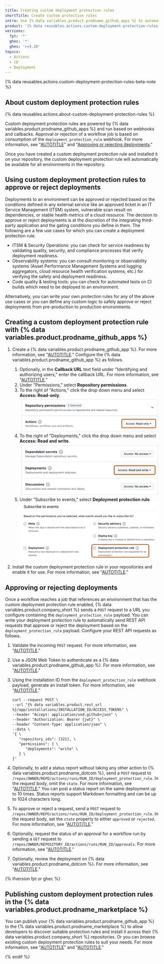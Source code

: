 ```yaml
---
title: Creating custom deployment protection rules
shortTitle: Create custom protection rules
intro: Use {% data variables.product.prodname_github_apps %} to automate protecting deployments with third-party systems.
product: '{% data reusables.actions.custom-deployment-protection-rules-availability %}'
versions:
  fpt: '*'
  ghec: '*'
  ghes: '>=3.10'
topics:
  - Actions
  - CD
  - Deployment
---
```


{% data reusables.actions.custom-deployment-protection-rules-beta-note %}

## About custom deployment protection rules

{% data reusables.actions.about-custom-deployment-protection-rules %}

Custom deployment protection rules are powered by {% data variables.product.prodname_github_apps %} and run based on webhooks and callbacks. Approval or rejection of a workflow job is based on consumption of the `deployment_protection_rule` webhook. For more information, see "[AUTOTITLE](/webhooks-and-events/webhooks/webhook-events-and-payloads#deployment_protection_rule)" and "[Approving or rejecting deployments](#approving-or-rejecting-deployments)."

Once you have created a custom deployment protection rule and installed it on your repository, the custom deployment protection rule will automatically be available for all environments in the repository.

## Using custom deployment protection rules to approve or reject deployments

Deployments to an environment can be approved or rejected based on the conditions defined in any external service like an approved ticket in an IT Service Management (ITSM) system, vulnerable scan result on dependencies, or stable health metrics of a cloud resource. The decision to approve or reject deployments is at the discretion of the integrating third-party application and the gating conditions you define in them. The following are a few use cases for which you can create a deployment protection rule.

* ITSM & Security Operations: you can check for service readiness by validating quality, security, and compliance processes that verify deployment readiness.
* Observability systems: you can consult monitoring or observability systems (Asset Performance Management Systems and logging aggregators, cloud resource health verification systems, etc.) for verifying the safety and deployment readiness.
* Code quality & testing tools: you can check for automated tests on CI builds which need to be deployed to an environment.

Alternatively, you can write your own protection rules for any of the above use cases or you can define any custom logic to safely approve or reject deployments from pre-production to production environments.

## Creating a custom deployment protection rule with {% data variables.product.prodname_github_apps %}

1. Create a {% data variables.product.prodname_github_app %}. For more information, see "[AUTOTITLE](/apps/creating-github-apps/creating-github-apps/creating-a-github-app)." Configure the {% data variables.product.prodname_github_app %} as follows.
   1. Optionally, in the **Callback URL** text field under "Identifying and authorizing users," enter the callback URL. For more information, see "[AUTOTITLE](/apps/creating-github-apps/creating-github-apps/about-the-user-authorization-callback-url)."
   1. Under "Permissions," select **Repository permissions**.
   1. To the right of "Actions," click the drop down menu and select **Access: Read-only**.
   ![Screenshot of the "Repository permissions" section when creating a new GitHub App. The button to configure permissions, with the "read-only" permission selected, for Actions is highlighted by a dark orange rectangle.](/assets/images/help/actions/actions-repo-permissions-read-only.png)
   1. To the right of "Deployments," click the drop down menu and select **Access: Read and write**.
   ![Screenshot of the "Deployments" permission settings in the "Repository permissions" section while creating a new GitHub App. The button to configure permissions, with the "read-only" permission selected, for Deployments is highlighted by a dark orange rectangle.](/assets/images/help/actions/actions-deployments-repo-permissions-read-and-write.png)
   1. Under "Subscribe to events," select **Deployment protection rule**.
   ![Screenshot of the "Subscribe to events section" section while creating a new GitHub App. The checkbox to subscribe to the deployment protection rule event is highlighted by a dark orange rectangle.](/assets/images/help/actions/actions-subscribe-to-events-deployment-protection-rules.png)

1. Install the custom deployment protection rule in your repositories and enable it for use. For more information, see "[AUTOTITLE](/actions/deployment/protecting-deployments/configuring-custom-deployment-protection-rules)."

## Approving or rejecting deployments

Once a workflow reaches a job that references an environment that has the custom deployment protection rule enabled, {% data variables.product.company_short %} sends a `POST` request to a URL you configure containing the `deployment_protection_rule` payload. You can write your deployment protection rule to automatically send REST API requests that approve or reject the deployment based on the `deployment_protection_rule` payload. Configure your REST API requests as follows.

1. Validate the incoming `POST` request. For more information, see "[AUTOTITLE](/webhooks-and-events/webhooks/securing-your-webhooks#validating-payloads-from-github)."
1. Use a JSON Web Token to authenticate as a {% data variables.product.prodname_github_app %}. For more information, see "[AUTOTITLE](/apps/creating-github-apps/authenticating-with-a-github-app/authenticating-as-a-github-app#about-authentication-as-a-github-app)."
1. Using the installation ID from the `deployment_protection_rule` webhook payload, generate an install token. For more information, see "[AUTOTITLE](/developers/apps/building-github-apps/authenticating-with-github-apps#authenticating-as-a-github-app)."

   ```shell
   curl --request POST \
   --url "{% data variables.product.rest_url %}/app/installations/INSTALLATION_ID/ACCESS_TOKENS" \
   --header "Accept: application/vnd.github+json" \
   --header "Authorization: Bearer {jwt}" \
   --header "Content-Type: application/json" \
   --data \
   '{ \
      "repository_ids": [321], \
      "permissions": { \
         "deployments": "write" \
      } \
   }'
   ```

1. Optionally, to add a status report without taking any other action to {% data variables.product.prodname_dotcom %}, send a `POST` request to `/repos/OWNER/REPO/actions/runs/RUN_ID/deployment_protection_rule`. In the request body, omit the `state`. For more information, see "[AUTOTITLE](/rest/actions/workflow-runs#review-custom-deployment-protection-rules-for-a-workflow-run)." You can post a status report on the same deployment up to 10 times. Status reports support Markdown formatting and can be up to 1024 characters long.

1. To approve or reject a request, send a `POST` request to `/repos/OWNER/REPO/actions/runs/RUN_ID/deployment_protection_rule`. In the request body, set the `state` property to either `approved` or `rejected`. For more information, see "[AUTOTITLE](/rest/actions/workflow-runs#review-custom-deployment-protection-rules-for-a-workflow-run)."

1. Optionally, request the status of an approval for a workflow run by sending a `GET` request to `/repos/OWNER/REPOSITORY_ID/actions/runs/RUN_ID/approvals`. For more information, see "[AUTOTITLE](/rest/actions/workflow-runs#get-the-review-history-for-a-workflow-run)."

1. Optionally, review the deployment on {% data variables.product.prodname_dotcom %}. For more information, see "[AUTOTITLE](/actions/managing-workflow-runs/reviewing-deployments)."

{% ifversion fpt or ghec %}

## Publishing custom deployment protection rules in the {% data variables.product.prodname_marketplace %}

You can publish your {% data variables.product.prodname_github_app %} to the {% data variables.product.prodname_marketplace %} to allow developers to discover suitable protection rules and install it across their {% data variables.product.company_short %} repositories. Or you can browse existing custom deployment protection rules to suit your needs. For more information, see "[AUTOTITLE](/apps/publishing-apps-to-github-marketplace/github-marketplace-overview/about-github-marketplace)" and "[AUTOTITLE](/apps/publishing-apps-to-github-marketplace/listing-an-app-on-github-marketplace)."

{% endif %}
